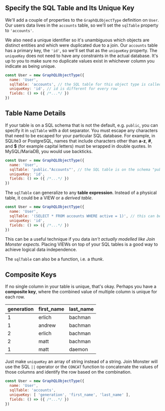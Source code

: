 ## Specify the SQL Table and Its Unique Key

We'll add a couple of properties to the `GraphQLObjectType` definition on `User`. Our users data lives in the `accounts` table, so we'll set the `sqlTable` property to `'accounts'`.

We also need a unique identifier so it's unambiguous which objects are distinct entities and which were duplicated due to a join. Our `accounts` table has a primary key, the `'id'`, so we'll set that as the `uniqueKey` property. The `uniqueKey` does not need to have any constraints in the actual database. It's up to you to make sure no duplicate values exist in whichever column you indicate as being unique.

```javascript
const User = new GraphQLObjectType({
  name: 'User',
  sqlTable: 'accounts', // the SQL table for this object type is called "accounts"
  uniqueKey: 'id', // id is different for every row
  fields: () => ({ /*...*/ })
})
```

## Table Name Details

If your table is on a SQL schema that is not the default, e.g. `public`, you can specify it in `sqlTable` with a dot separator. You must escape any characters that need to be escaped for your particular SQL database. For example, in SQLite3 or PostgreSQL, names that include characters other than **a-z**, **#**, and **$** (for example capital letters) must be wrapped in double quotes. In MySQL/MariaDB, you would use backticks.

```javascript
const User = new GraphQLObjectType({
  name: 'User',
  sqlTable: 'public."Accounts"', // the SQL table is on the schema "public" called "Accounts"
  uniqueKey: 'id',
  fields: () => ({ /*...*/ })
})
```

The `sqlTable` can generalize to any **table expression**. Instead of a physical table, it could be a VIEW or a *derived table*.

```javascript
const User = new GraphQLObjectType({
  name: 'User',
  sqlTable: '(SELECT * FROM accounts WHERE active = 1)', // this can be an expression that generates a TABLE
  uniqueKey: 'id',
  fields: () => ({ /*...*/ })
})
```

This can be a useful technique if you data *isn't actually modelled like Join Monster expects*.
Placing VIEWs on top of your SQL tables is a good way to achieve logical data independence.

The `sqlTable` can also be a function, i.e. a *thunk*.

## Composite Keys

If no single column in your table is unique, that's okay. Perhaps you have a **composite key**, where the combined value of multiple column is unique for each row.

| generation | first_name | last_name |
| ---------- | ---------- | --------- |
| 1          | erlich     | bachman   |
| 1          | andrew     | bachman   |
| 2          | erlich     | bachman   |
| 2          | matt       | bachman   |
| 1          | matt       | daemon    |

Just make `uniqueKey` an array of string instead of a string. Join Monster will use the SQL `||` operator or the `CONCAT` function to concatenate the values of those columns and identify the row based on the combination.

```javascript
const User = new GraphQLObjectType({
  name: 'User',
  sqlTable: 'accounts',
  uniqueKey: [ 'generation', 'first_name', 'last_name' ],
  fields: () => ({ /*...*/ })
})
```
